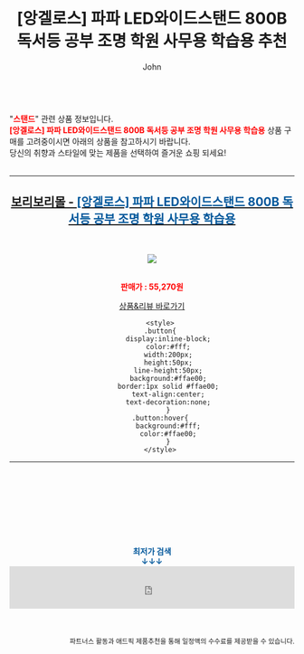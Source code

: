 ﻿---
layout: post
title:  "[앙겔로스] 파파 LED와이드스탠드 800B 독서등 공부 조명 학원 사무용 학습용 추천"
author: John
categories: [ 스탠드 ]
tags: [ 스탠드 조명, 스탠드 에어컨, 스탠드 에어컨 청소, 스탠드 마이크, 스탠드오일 오블롱백, 스탠드업 코미디, 스탠드에어컨 물 떨어짐, 스탠드 에어컨 냄새 제거 방법, 스탠드 에어컨 전기세, 스탠드 옷걸이 ]
image: https://shopping-phinf.pstatic.net/main_3436990/34369903698.jpg 
description: "[앙겔로스] 파파 LED와이드스탠드 800B 독서등 공부 조명 학원 사무용 학습용 추천 관련 상품으로 가장 고객 선호도가 높은 제품입니다."
toc: true
toc_sticky: true
---

<br>
"<b><font color='#ff0000'>스탠드</font></b>" 관련 상품 정보입니다.
<br>
<b><font color='#ff0000'>[앙겔로스] 파파 LED와이드스탠드 800B 독서등 공부 조명 학원 사무용 학습용</font></b> 상품 구매를 고려중이시면 아래의 상품을 참고하시기 바랍니다.
<br>
당신의 취향과 스타일에 맞는 제품을 선택하여 즐거운 쇼핑 되세요!
<br><br>
<hr>
<p>
    
<center><h2><a href="https://nico.kr/FZbinV" target="_blank"><b>보리보리몰 - <font color='#01579B'>[앙겔로스] 파파 LED와이드스탠드 800B 독서등 공부 조명 학원 사무용 학습용</font></b></a></h2><br>

<a href="https://nico.kr/FZbinV" target="_blank"><img src="https://shopping-phinf.pstatic.net/main_3436990/34369903698.jpg"></a><br><br>

<b><font color='#ff0000'>판매가 : 55,270원 </font></b><br>

<a href="https://nico.kr/FZbinV" target="_blank" class="button">상품&리뷰 바로가기</a><p>

        <style>
        .button{
            display:inline-block;
            color:#fff;
            width:200px;
            height:50px;
            line-height:50px;
            background:#ffae00;
            border:1px solid #ffae00;
            text-align:center;
            text-decoration:none;
            }
        .button:hover{
            background:#fff;
            color:#ffae00;
            }
        </style>

<hr>

<br><br><br><br><br><br><br>
<center><b><font color='#01579B' size='medium'>최저가 검색<br>
↓↓↓</font></b></center>
<center><iframe src="https://coupa.ng/b1Tbjx" width="100%" height="75" frameborder="0" scrolling="no" referrerpolicy="unsafe-url"></iframe></center>
<br><br>
<p>
<small>
    <div align="right">파트너스 활동과 애드픽 제품추천을 통해 일정액의 수수료를 제공받을 수 있습니다.</div>
</small>
</p>
